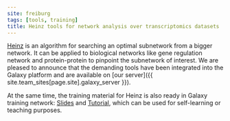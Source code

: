 ```yaml
---
site: freiburg
tags: [tools, training]
title: Heinz tools for network analysis over transcriptomics datasets
---
```


[Heinz](https://github.com/ls-cwi/heinz) is an algorithm for searching an optimal subnetwork from a bigger network. It can be applied to biological networks like gene regulation network and protein-protein to pinpoint the subnetwork of interest. We are pleased to announce that the demanding tools have been integrated into the Galaxy platform and are available on [our server]({{ site.team_sites[page.site].galaxy_server }}).

At the same time, the training material for Heinz is also ready in Galaxy training network: [Slides](https://galaxyproject.github.io/training-material/topics/transcriptomics/tutorials/network-analysis-with-heinz/slides.html) and [Tutorial](https://galaxyproject.github.io/training-material/topics/transcriptomics/tutorials/network-analysis-with-heinz/tutorial.html), which can be used for self-learning or teaching purposes.